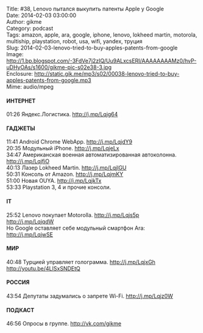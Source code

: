 Title: #38, Lenovo пытался выкупить патенты Apple у Google  
Date: 2014-02-03 03:00:00  
Author: gikme  
Category: podcast  
Tags: amazon, apple, ara, google, iphone, lenovo, lokheed martin, motorola, multiship, playstation, robot, usa, wifi, yandex, труция  
Slug: 2014-02-03-lenovo-tried-to-buy-apples-patents-from-google  
Image: http://1.bp.blogspot.com/-3FdVe7j2zIQ/Uu9ALxcsERI/AAAAAAAAMz0/hvP-uDHyOAs/s1600/gikme-pic-s02e38-3.jpg  
Enclosure: http://static.gik.me/mp3/s02/00038-lenovo-tried-to-buy-apples-patents-from-google.mp3  
Mime: audio/mpeg

#### ИНТЕРНЕТ

01:26 Яндекс.Логистика. <http://j.mp/Lqjg64>

#### ГАДЖЕТЫ

11:41 Android Chrome WebApp. <http://j.mp/LqjdY9>  
20:35 Модульный iPhone. <http://j.mp/LqjeLx>  
34:47 Американская военная автоматизированная автоколонна.  
<http://j.mp/LqjfiO>  
40:13 Лазер Lokheed Martin. <http://j.mp/LqjlGU>  
50:31 Консоль от Amazon. <http://j.mp/LqjmKY>  
51:00 Новая OUYA. <http://j.mp/LqjkTx>  
53:33 Playstation 3, 4 и прочие консоли.

#### IT

25:52 Lenovo покупает Motorolla. <http://j.mp/Lqjs5p>  
<http://j.mp/LqjqdW>  
Но Google оставляет себе модульный смартфон Ara:  
<http://j.mp/LqjwSE>

#### МИР

40:48 Турцией управляет голограмма. <http://j.mp/LqjxGh>  
<http://youtu.be/4LISxSNDEtQ>

#### РОССИЯ

43:54 Депутаты задумались о запрете Wi-Fi. <http://j.mp/Lqjz0W>

#### ПОДКАСТ

46:56 Опросы в группе. <http://vk.com/gikme>

